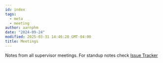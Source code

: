 ```yaml
---
id: index
tags:
  - meta
  - meeting
author: aarnphm
date: "2024-09-24"
modified: 2025-03-31 14:46:28 GMT-04:00
title: Meetings
---
```


Notes from all supervisor meetings. For standup notes check [Issue Tracker](https://github.com/aarnphm/morph/issues?q=is:issue+is:closed+meeting+)
